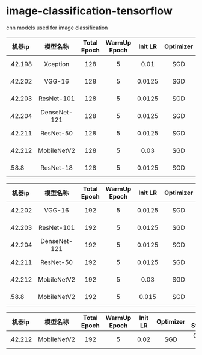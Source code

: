 # image-classification-tensorflow
cnn models used for image classification


|  机器ip   | 模型名称  |  Total Epoch   | WarmUp Epoch  |  Init LR   | Optimizer  |  Eval Stat/Epoch |
|  ----  | :----:  |  :----:  | :----:  |  :----:  | :----:  |  :----:  |
| .42.198 | Xception | 128 | 5 | 0.01 | SGD | 0.68595 / 72 |
| .42.202 | VGG-16 | 128 | 5 | 0.0125 | SGD | 0.71685 / 128 |
| .42.203 | ResNet-101 | 128 | 5 | 0.0125 | SGD | 0.75602 / 128 |
| .42.204 | DenseNet-121 | 128 | 5 | 0.0125 | SGD | 0.70053 / 128 |
| .42.211 | ResNet-50 | 128 | 5 | 0.0125 | SGD | 0.74660 / 128 |
| .42.212 | MobileNetV2 | 128 | 5 | 0.03 | SGD | 0.704531 / 128 |
| .58.8 | ResNet-18 | 128 | 5 | 0.0125 | SGD | 0.69476 / 128 |

|  机器ip   | 模型名称  |  Total Epoch   | WarmUp Epoch  |  Init LR   | Optimizer  |  Eval Stat/Epoch |
|  ----  | :----:  |  :----:  | :----:  |  :----:  | :----:  |  :----:  |
| .42.202 | VGG-16 | 192 | 5 | 0.0125 | SGD | 0.56746 / 72 |
| .42.203 | ResNet-101 | 192 | 5 | 0.0125 | SGD | 0.60465 / 36 |
| .42.204 | DenseNet-121 | 192 | 5 | 0.0125 | SGD | 0.68891 / 144 |
| .42.211 | ResNet-50 | 192 | 5 | 0.0125 | SGD | 0.70063 / 148 |
| .42.212 | MobileNetV2 | 192 | 5 | 0.03 | SGD | 0.69936 / 192 |
| .58.8 | MobileNetV2 | 192 | 5 | 0.015 | SGD | None / None |

|  机器ip   | 模型名称  |  Total Epoch   | WarmUp Epoch  |  Init LR   | Optimizer  |  Eval Stat/Epoch |
|  ----  | :----:  |  :----:  | :----:  |  :----:  | :----:  |  :----:  |
| .42.212 | MobileNetV2 | 192 | 5 | 0.02 | SGD | 0.64509 / 36 |